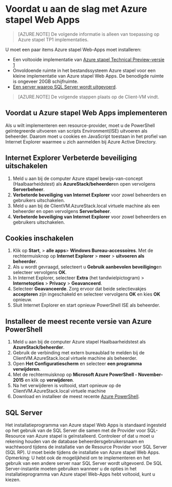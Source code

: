 <properties
    pageTitle="Technische bètaversie van Azure stapel App Service 1 voordat u begint | Microsoft Azure"
    description="Stappen om te voltooien voordat u distribueert Web-Apps op Azure-Stack"
    services="azure-stack"
    documentationCenter=""
    authors="apwestgarth"
    manager="stefsch"
    editor=""/>

<tags
    ms.service="azure-stack"
    ms.workload="app-service"
    ms.tgt_pltfrm="na"
    ms.devlang="na"
    ms.topic="article"
    ms.date="09/26/2016"
    ms.author="anwestg"/>
    
# <a name="before-you-get-started-with-azure-stack-web-apps"></a>Voordat u aan de slag met Azure stapel Web Apps

> [AZURE.NOTE] De volgende informatie is alleen van toepassing op Azure stapel TP1 implementaties.

U moet een paar items Azure stapel Web-Apps moet installeren:

- Een voltooide implementatie van [Azure stapel Technical Preview-versie 1](azure-stack-run-powershell-script.md)
- Onvoldoende ruimte in het bestandssysteem Azure stapel voor een kleine implementatie van Azure stapel Web Apps.  De benodigde ruimte is ongeveer 20GB schijfruimte.
- [Een server waarop SQL Server wordt uitgevoerd](#SQL-Server).

>[AZURE.NOTE] De volgende stappen plaats op de Client-VM vindt.

## <a name="before-you-deploy-azure-stack-web-apps"></a>Voordat u Azure stapel Web Apps implementeren

Als u wilt implementeren een resource-provider, moet u de PowerShell geïntegreerde uitvoeren van scripts Environment(ISE) uitvoeren als beheerder. Daarom moet u cookies en JavaScript toestaan in het profiel van Internet Explorer waarmee u zich aanmelden bij Azure Active Directory.

## <a name="turn-off-internet-explorer-enhanced-security"></a>Internet Explorer Verbeterde beveiliging uitschakelen

1.  Meld u aan bij de computer Azure stapel bewijs-van-concept (Haalbaarheidstest) als **AzureStack/beheerder**en open vervolgens **Serverbeheer**.
2.  **Verbeterde beveiliging van Internet Explorer** voor zowel beheerders en gebruikers uitschakelen.
3.  Meld u aan bij de ClientVM.AzureStack.local virtuele machine als een beheerder en open vervolgens **Serverbeheer**.
4.  **Verbeterde beveiliging van Internet Explorer** voor zowel beheerders en gebruikers uitschakelen.

## <a name="enable-cookies"></a>Cookies inschakelen

1.  Klik op **Start**, > **alle apps**> **Windows Bureau-accessoires**. Met de rechtermuisknop op **Internet Explorer** > **meer** > **uitvoeren als beheerder**.
2.  Als u wordt gevraagd, selecteert u **Gebruik aanbevolen beveiliging**en selecteer vervolgens **OK**.
3.  In Internet Explorer, selecteer **Extra** (het tandwielpictogram) > **Internetopties** > **Privacy** > **Geavanceerd**.
4.  Selecteer **Geavanceerde**. Zorg ervoor dat beide selectievakjes **accepteren** zijn ingeschakeld en selecteer vervolgens **OK** en kies **OK** opnieuw.
5.  Sluit Internet Explorer en start opnieuw PowerShell ISE als beheerder.

## <a name="install-the-latest-version-of-azure-powershell"></a>Installeer de meest recente versie van Azure PowerShell

1.  Meld u aan bij de computer Azure stapel Haalbaarheidstest als **AzureStack/beheerder**.
2.  Gebruik de verbinding met extern bureaublad te melden bij de ClientVM.AzureStack.local virtuele machine als beheerder.
3.  Open **Het Configuratiescherm** en selecteer **een programma verwijderen**. 
4.  Met de rechtermuisknop op **Microsoft Azure PowerShell - November-2015** en klik op **verwijderen**.
5.  Na het verwijderen is voltooid, start opnieuw op de ClientVM.AzureStack.local virtuele machine
6.  Download en installeer de meest recente [Azure PowerShell](http://aka.ms/azstackpsh).


## <a name="sql-server"></a>SQL Server

Het installatieprogramma van Azure stapel Web Apps is standaard ingesteld op het gebruik van de SQL Server die samen met de Provider voor SQL-Resource van Azure stapel is geïnstalleerd. Controleer of dat u moet u rekening houden van de database beheerdersgebruikersnaam en wachtwoord tijdens de installatie van de Resource Provider voor SQL Server (SQL RP). U moet beide tijdens de installatie van Azure stapel Web Apps.
Opmerking: U hebt ook de mogelijkheid om te implementeren en het gebruik van een andere server naar SQL Server wordt uitgevoerd. De SQL Server-instantie moeten gebruiken wanneer u de opties in het installatieprogramma van Azure stapel Web-Apps hebt voltooid, kunt u kiezen.
